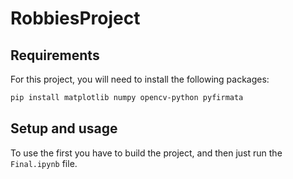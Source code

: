 # RobbiesProject

## Requirements
For this project, you will need to install the following packages:

```bash 
pip install matplotlib numpy opencv-python pyfirmata
```

## Setup and usage 

To use the first you have to build the project, and then just run  the `Final.ipynb` file.
